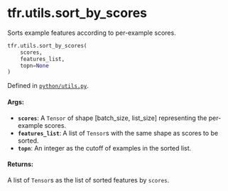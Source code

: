 <div itemscope itemtype="http://developers.google.com/ReferenceObject">
<meta itemprop="name" content="tfr.utils.sort_by_scores" />
<meta itemprop="path" content="Stable" />
</div>

# tfr.utils.sort_by_scores

Sorts example features according to per-example scores.

```python
tfr.utils.sort_by_scores(
    scores,
    features_list,
    topn=None
)
```

Defined in
[`python/utils.py`](https://github.com/tensorflow/ranking/tree/master/tensorflow_ranking/python/utils.py).

<!-- Placeholder for "Used in" -->

#### Args:

*   <b>`scores`</b>: A `Tensor` of shape [batch_size, list_size] representing
    the per-example scores.
*   <b>`features_list`</b>: A list of `Tensor`s with the same shape as scores to
    be sorted.
*   <b>`topn`</b>: An integer as the cutoff of examples in the sorted list.

#### Returns:

A list of `Tensor`s as the list of sorted features by `scores`.
